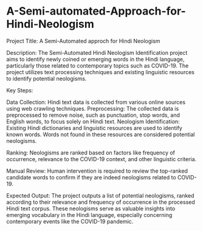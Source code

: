 # A-Semi-automated-Approach-for-Hindi-Neologism
Project Title: A Semi-Automated approch for Hindi Neologism

Description: The Semi-Automated Hindi Neologism Identification project aims to identify newly coined or emerging words in the Hindi language, particularly those related to contemporary topics such as COVID-19. The project utilizes text processing techniques and existing linguistic resources to identify potential neologisms.

Key Steps:

Data Collection: Hindi text data is collected from various online sources using web crawling techniques. Preprocessing: The collected data is preprocessed to remove noise, such as punctuation, stop words, and English words, to focus solely on Hindi text. Neologism Identification: Existing Hindi dictionaries and linguistic resources are used to identify known words. Words not found in these resources are considered potential neologisms.

Ranking: Neologisms are ranked based on factors like frequency of occurrence, relevance to the COVID-19 context, and other linguistic criteria.

Manual Review: Human intervention is required to review the top-ranked candidate words to confirm if they are indeed neologisms related to COVID-19.

Expected Output: The project outputs a list of potential neologisms, ranked according to their relevance and frequency of occurrence in the processed Hindi text corpus. These neologisms serve as valuable insights into emerging vocabulary in the Hindi language, especially concerning contemporary events like the COVID-19 pandemic.
